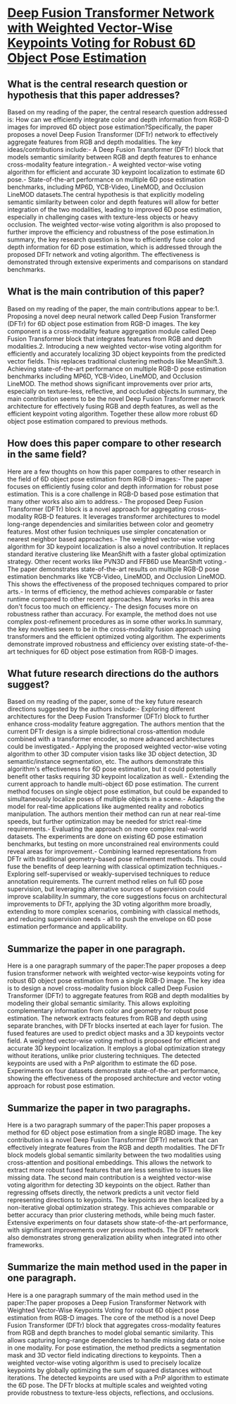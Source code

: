 # [Deep Fusion Transformer Network with Weighted Vector-Wise Keypoints   Voting for Robust 6D Object Pose Estimation](https://arxiv.org/abs/2308.05438)

## What is the central research question or hypothesis that this paper addresses?

Based on my reading of the paper, the central research question addressed is: How can we efficiently integrate color and depth information from RGB-D images for improved 6D object pose estimation?Specifically, the paper proposes a novel Deep Fusion Transformer (DFTr) network to effectively aggregate features from RGB and depth modalities. The key ideas/contributions include:- A Deep Fusion Transformer (DFTr) block that models semantic similarity between RGB and depth features to enhance cross-modality feature integration.- A weighted vector-wise voting algorithm for efficient and accurate 3D keypoint localization to estimate 6D pose.- State-of-the-art performance on multiple 6D pose estimation benchmarks, including MP6D, YCB-Video, LineMOD, and Occlusion LineMOD datasets.The central hypothesis is that explicitly modeling semantic similarity between color and depth features will allow for better integration of the two modalities, leading to improved 6D pose estimation, especially in challenging cases with texture-less objects or heavy occlusion. The weighted vector-wise voting algorithm is also proposed to further improve the efficiency and robustness of the pose estimation.In summary, the key research question is how to efficiently fuse color and depth information for 6D pose estimation, which is addressed through the proposed DFTr network and voting algorithm. The effectiveness is demonstrated through extensive experiments and comparisons on standard benchmarks.


## What is the main contribution of this paper?

Based on my reading of the paper, the main contributions appear to be:1. Proposing a novel deep neural network called Deep Fusion Transformer (DFTr) for 6D object pose estimation from RGB-D images. The key component is a cross-modality feature aggregation module called Deep Fusion Transformer block that integrates features from RGB and depth modalities.2. Introducing a new weighted vector-wise voting algorithm for efficiently and accurately localizing 3D object keypoints from the predicted vector fields. This replaces traditional clustering methods like MeanShift.3. Achieving state-of-the-art performance on multiple RGB-D pose estimation benchmarks including MP6D, YCB-Video, LineMOD, and Occlusion LineMOD. The method shows significant improvements over prior arts, especially on texture-less, reflective, and occluded objects.In summary, the main contribution seems to be the novel Deep Fusion Transformer network architecture for effectively fusing RGB and depth features, as well as the efficient keypoint voting algorithm. Together these allow more robust 6D object pose estimation compared to previous methods.


## How does this paper compare to other research in the same field?

Here are a few thoughts on how this paper compares to other research in the field of 6D object pose estimation from RGB-D images:- The paper focuses on efficiently fusing color and depth information for robust pose estimation. This is a core challenge in RGB-D based pose estimation that many other works also aim to address.- The proposed Deep Fusion Transformer (DFTr) block is a novel approach for aggregating cross-modality RGB-D features. It leverages transformer architectures to model long-range dependencies and similarities between color and geometry features. Most other fusion techniques use simpler concatenation or nearest neighbor based approaches.- The weighted vector-wise voting algorithm for 3D keypoint localization is also a novel contribution. It replaces standard iterative clustering like MeanShift with a faster global optimization strategy. Other recent works like PVN3D and FFB6D use MeanShift voting.- The paper demonstrates state-of-the-art results on multiple RGB-D pose estimation benchmarks like YCB-Video, LineMOD, and Occlusion LineMOD. This shows the effectiveness of the proposed techniques compared to prior arts.- In terms of efficiency, the method achieves comparable or faster runtime compared to other recent approaches. Many works in this area don't focus too much on efficiency.- The design focuses more on robustness rather than accuracy. For example, the method does not use complex post-refinement procedures as in some other works.In summary, the key novelties seem to be in the cross-modality fusion approach using transformers and the efficient optimized voting algorithm. The experiments demonstrate improved robustness and efficiency over existing state-of-the-art techniques for 6D object pose estimation from RGB-D images.


## What future research directions do the authors suggest?

Based on my reading of the paper, some of the key future research directions suggested by the authors include:- Exploring different architectures for the Deep Fusion Transformer (DFTr) block to further enhance cross-modality feature aggregation. The authors mention that the current DFTr design is a simple bidirectional cross-attention module combined with a transformer encoder, so more advanced architectures could be investigated.- Applying the proposed weighted vector-wise voting algorithm to other 3D computer vision tasks like 3D object detection, 3D semantic/instance segmentation, etc. The authors demonstrate this algorithm's effectiveness for 6D pose estimation, but it could potentially benefit other tasks requiring 3D keypoint localization as well.- Extending the current approach to handle multi-object 6D pose estimation. The current method focuses on single object pose estimation, but could be expanded to simultaneously localize poses of multiple objects in a scene.- Adapting the model for real-time applications like augmented reality and robotics manipulation. The authors mention their method can run at near real-time speeds, but further optimization may be needed for strict real-time requirements.- Evaluating the approach on more complex real-world datasets. The experiments are done on existing 6D pose estimation benchmarks, but testing on more unconstrained real environments could reveal areas for improvement.- Combining learned representations from DFTr with traditional geometry-based pose refinement methods. This could fuse the benefits of deep learning with classical optimization techniques.- Exploring self-supervised or weakly-supervised techniques to reduce annotation requirements. The current method relies on full 6D pose supervision, but leveraging alternative sources of supervision could improve scalability.In summary, the core suggestions focus on architectural improvements to DFTr, applying the 3D voting algorithm more broadly, extending to more complex scenarios, combining with classical methods, and reducing supervision needs - all to push the envelope on 6D pose estimation performance and applicability.


## Summarize the paper in one paragraph.

Here is a one paragraph summary of the paper:The paper proposes a deep fusion transformer network with weighted vector-wise keypoints voting for robust 6D object pose estimation from a single RGB-D image. The key idea is to design a novel cross-modality fusion block called Deep Fusion Transformer (DFTr) to aggregate features from RGB and depth modalities by modeling their global semantic similarity. This allows exploiting complementary information from color and geometry for robust pose estimation. The network extracts features from RGB and depth using separate branches, with DFTr blocks inserted at each layer for fusion. The fused features are used to predict object masks and a 3D keypoints vector field. A weighted vector-wise voting method is proposed for efficient and accurate 3D keypoint localization. It employs a global optimization strategy without iterations, unlike prior clustering techniques. The detected keypoints are used with a PnP algorithm to estimate the 6D pose. Experiments on four datasets demonstrate state-of-the-art performance, showing the effectiveness of the proposed architecture and vector voting approach for robust pose estimation.


## Summarize the paper in two paragraphs.

Here is a two paragraph summary of the paper:This paper proposes a method for 6D object pose estimation from a single RGBD image. The key contribution is a novel Deep Fusion Transformer (DFTr) network that can effectively integrate features from the RGB and depth modalities. The DFTr block models global semantic similarity between the two modalities using cross-attention and positional embeddings. This allows the network to extract more robust fused features that are less sensitive to issues like missing data. The second main contribution is a weighted vector-wise voting algorithm for detecting 3D keypoints on the object. Rather than regressing offsets directly, the network predicts a unit vector field representing directions to keypoints. The keypoints are then localized by a non-iterative global optimization strategy. This achieves comparable or better accuracy than prior clustering methods, while being much faster. Extensive experiments on four datasets show state-of-the-art performance, with significant improvements over previous methods. The DFTr network also demonstrates strong generalization ability when integrated into other frameworks.


## Summarize the main method used in the paper in one paragraph.

Here is a one paragraph summary of the main method used in the paper:The paper proposes a Deep Fusion Transformer Network with Weighted Vector-Wise Keypoints Voting for robust 6D object pose estimation from RGB-D images. The core of the method is a novel Deep Fusion Transformer (DFTr) block that aggregates cross-modality features from RGB and depth branches to model global semantic similarity. This allows capturing long-range dependencies to handle missing data or noise in one modality. For pose estimation, the method predicts a segmentation mask and 3D vector field indicating directions to keypoints. Then a weighted vector-wise voting algorithm is used to precisely localize keypoints by globally optimizing the sum of squared distances without iterations. The detected keypoints are used with a PnP algorithm to estimate the 6D pose. The DFTr blocks at multiple scales and weighted voting provide robustness to texture-less objects, reflections, and occlusions.
